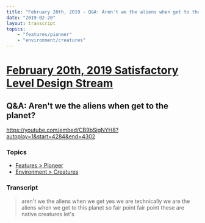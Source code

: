 ```yaml
---
title: "February 20th, 2019 - Q&A: Aren't we the aliens when get to the planet?"
date: "2019-02-20"
layout: transcript
topics: 
    - "features/pioneer"
    - "environment/creatures"
---
```

# [February 20th, 2019 Satisfactory Level Design Stream](../2019-02-20.md)
## Q&A: Aren't we the aliens when get to the planet?
https://youtube.com/embed/CB9bSigNYH8?autoplay=1&start=4284&end=4302
### Topics
* [Features > Pioneer](../topics/features/pioneer.md)
* [Environment > Creatures](../topics/environment/creatures.md)

### Transcript

> aren't we the aliens when we get yes we
> are technically we are the aliens when
> we get to this planet so fair point fair
> point these are native creatures let's
